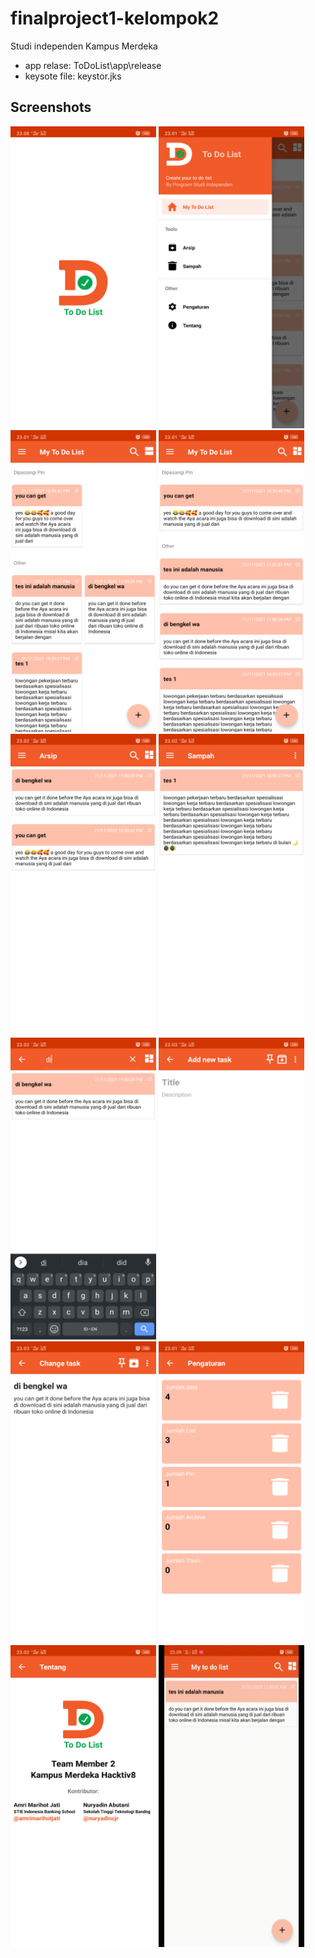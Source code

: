 # finalproject1-kelompok2

Studi independen Kampus Merdeka

- app relase: ToDoList\app\release
- keysote file: keystor.jks

## Screenshots

<img src="https://github.com/nuryadincjr/finalproject1-kelompok2/blob/newfitur/img/1.png" width="233" height="483"> <img src="https://github.com/nuryadincjr/finalproject1-kelompok2/blob/main/img/2.png" width="233" height="483"> <img src="https://github.com/nuryadincjr/finalproject1-kelompok2/blob/main/img/3.png" width="233" height="483"> <img src="https://github.com/nuryadincjr/finalproject1-kelompok2/blob/main/img/4.png" width="233" height="483"> <img src="https://github.com/nuryadincjr/finalproject1-kelompok2/blob/main/img/5.png" width="233" height="483"> <img src="https://github.com/nuryadincjr/finalproject1-kelompok2/blob/main/img/6.png" width="233" height="483"> <img src="https://github.com/nuryadincjr/finalproject1-kelompok2/blob/main/img/7.png" width="233" height="483"> <img src="https://github.com/nuryadincjr/finalproject1-kelompok2/blob/main/img/8.png" width="233" height="483"> <img src="https://github.com/nuryadincjr/finalproject1-kelompok2/blob/main/img/9.png" width="233" height="483"> <img src="https://github.com/nuryadincjr/finalproject1-kelompok2/blob/main/img/10.png" width="233" height="483"> <img src="https://github.com/nuryadincjr/finalproject1-kelompok2/blob/main/img/11.png" width="233" height="483"> <img src="https://github.com/nuryadincjr/finalproject1-kelompok2/blob/main/img/12.gif" width="233" height="483">
